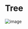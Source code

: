 # Tree

![image](https://user-images.githubusercontent.com/74652218/131368075-acfe7a72-188b-49eb-ae3b-179a1b2feec3.png)
